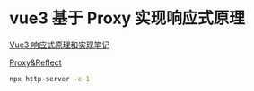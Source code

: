 # vue3 基于 Proxy 实现响应式原理

[Vue3 响应式原理和实现笔记](https://juejin.im/post/6844904128095715335)

[Proxy&Reflect](https://github.com/haiweilian/laboratory/blob/master/JavaScript/ecma-feature-practice/Proxy&Reflect.js)

```sh
npx http-server -c-1
```
